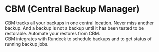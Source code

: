 # CBM (Central Backup Manager)
CBM tracks all your backups in one central location. Never miss another backup. And a backup is not a backup until it has been tested to be restorable. Automate your restores from CBM.  
CBM integrates with Rundeck to schedule backups and to get status of running backup jobs.  
